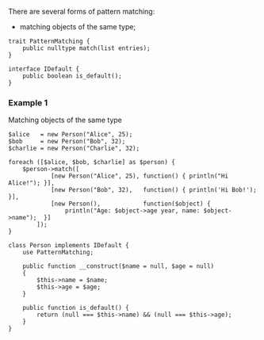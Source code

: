 There are several forms of pattern matching:
  * matching objects of the same type;

```
trait PatternMatching {
    public nulltype match(list entries);
}
```

```
interface IDefault {
    public boolean is_default();
}
```

### Example 1 ###

Matching objects of the same type

```
$alice   = new Person("Alice", 25);
$bob     = new Person("Bob", 32);
$charlie = new Person("Charlie", 32);

foreach ([$alice, $bob, $charlie] as $person) {
    $person->match([
            [new Person("Alice", 25), function() { println("Hi Alice!"); }],
            [new Person("Bob", 32),   function() { println('Hi Bob!'); }],
            [new Person(),            function($object) {
                println("Age: $object->age year, name: $object->name");  }]
        ]);
}

```

```
class Person implements IDefault {
    use PatternMatching;

    public function __construct($name = null, $age = null)
    {
        $this->name = $name;
        $this->age = $age;
    }

    public function is_default() {
        return (null === $this->name) && (null === $this->age);
    }
}
```